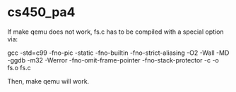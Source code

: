 # cs450_pa4
If make qemu does not work,
fs.c has to be compiled with a special option via:

gcc -std=c99 -fno-pic -static -fno-builtin -fno-strict-aliasing -O2 -Wall -MD -ggdb -m32 -Werror -fno-omit-frame-pointer -fno-stack-protector -c -o fs.o fs.c

Then, make qemu will work.

